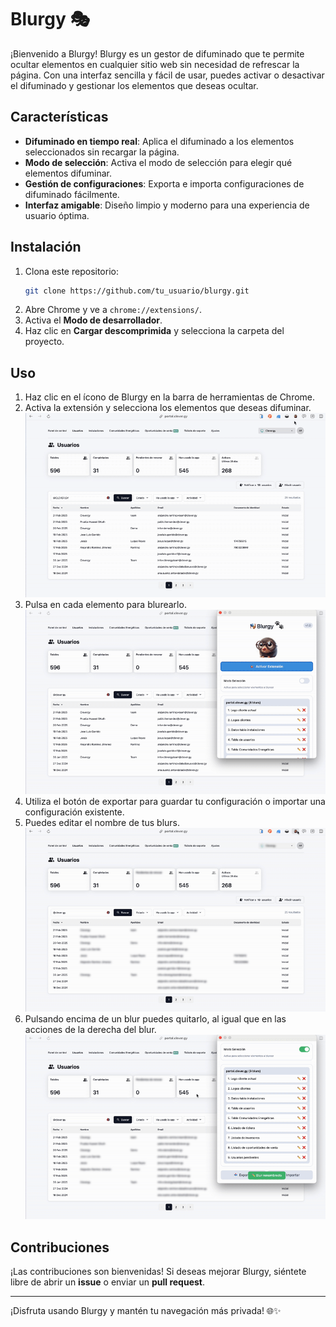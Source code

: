 # Blurgy 🎭

¡Bienvenido a Blurgy! Blurgy es un gestor de difuminado que te permite ocultar elementos en cualquier sitio web sin necesidad de refrescar la página. Con una interfaz sencilla y fácil de usar, puedes activar o desactivar el difuminado y gestionar los elementos que deseas ocultar.

## Características

- **Difuminado en tiempo real**: Aplica el difuminado a los elementos seleccionados sin recargar la página.
- **Modo de selección**: Activa el modo de selección para elegir qué elementos difuminar.
- **Gestión de configuraciones**: Exporta e importa configuraciones de difuminado fácilmente.
- **Interfaz amigable**: Diseño limpio y moderno para una experiencia de usuario óptima.

## Instalación

1. Clona este repositorio:
   ```bash
   git clone https://github.com/tu_usuario/blurgy.git
   ```
2. Abre Chrome y ve a `chrome://extensions/`.
3. Activa el **Modo de desarrollador**.
4. Haz clic en **Cargar descomprimida** y selecciona la carpeta del proyecto.

## Uso

1. Haz clic en el ícono de Blurgy en la barra de herramientas de Chrome.
2. Activa la extensión y selecciona los elementos que deseas difuminar.
   ![Activar y desactivar](1.gif)
3. Pulsa en cada elemento para blurearlo.
![Pulsar para blurear](2.gif)
4. Utiliza el botón de exportar para guardar tu configuración o importar una configuración existente.
5. Puedes editar el nombre de tus blurs.
   ![Editar y guardar el nombre de tus blurs](/3.gif)
6. Pulsando encima de un blur puedes quitarlo, al igual que en las acciones de la derecha del blur.
   ![Quitar blur](/4.gif)

## Contribuciones

¡Las contribuciones son bienvenidas! Si deseas mejorar Blurgy, siéntete libre de abrir un **issue** o enviar un **pull request**.

---

¡Disfruta usando Blurgy y mantén tu navegación más privada! 🌐✨